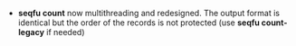 * **seqfu count** now multithreading and redesigned. The output format is identical but  the order of the records is not protected (use **seqfu count-legacy** if needed)